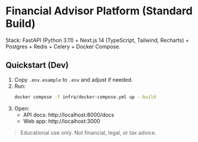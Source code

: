 # Financial Advisor Platform (Standard Build)

Stack: FastAPI (Python 3.11) + Next.js 14 (TypeScript, Tailwind, Recharts) + Postgres + Redis + Celery + Docker Compose.

## Quickstart (Dev)
1. Copy `.env.example` to `.env` and adjust if needed.
2. Run:
   ```bash
   docker compose -f infra/docker-compose.yml up --build
   ```
3. Open:
   - API docs: http://localhost:8000/docs
   - Web app:  http://localhost:3000

> Educational use only. Not financial, legal, or tax advice.
